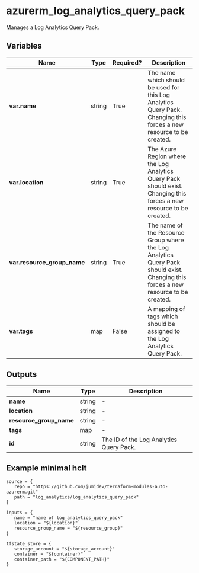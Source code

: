 # azurerm_log_analytics_query_pack

Manages a Log Analytics Query Pack.

## Variables

| Name | Type | Required? |  Description |
| ---- | ---- | --------- |  ----------- |
| **var.name** | string | True | The name which should be used for this Log Analytics Query Pack. Changing this forces a new resource to be created. | 
| **var.location** | string | True | The Azure Region where the Log Analytics Query Pack should exist. Changing this forces a new resource to be created. | 
| **var.resource_group_name** | string | True | The name of the Resource Group where the Log Analytics Query Pack should exist. Changing this forces a new resource to be created. | 
| **var.tags** | map | False | A mapping of tags which should be assigned to the Log Analytics Query Pack. | 



## Outputs

| Name | Type | Description |
| ---- | ---- | --------- | 
| **name** | string  | - | 
| **location** | string  | - | 
| **resource_group_name** | string  | - | 
| **tags** | map  | - | 
| **id** | string  | The ID of the Log Analytics Query Pack. | 

## Example minimal hclt

```hcl
source = {
   repo = "https://github.com/jumidev/terraform-modules-auto-azurerm.git" 
   path = "log_analytics/log_analytics_query_pack" 
}

inputs = {
   name = "name of log_analytics_query_pack" 
   location = "${location}" 
   resource_group_name = "${resource_group}" 
}

tfstate_store = {
   storage_account = "${storage_account}" 
   container = "${container}" 
   container_path = "${COMPONENT_PATH}" 
}


```